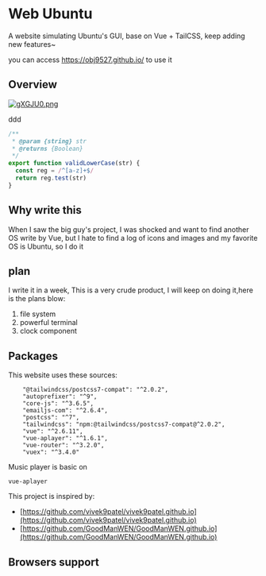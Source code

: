 # Web Ubuntu

A website simulating Ubuntu's GUI, base on Vue + TailCSS, keep adding new features~

you can access https://obj9527.github.io/ to use it

## Overview

[![gXGJU0.png](https://z3.ax1x.com/2021/05/23/gXGJU0.png)](https://imgtu.com/i/gXGJU0)

ddd
```js
/**
 * @param {string} str
 * @returns {Boolean}
 */
export function validLowerCase(str) {
  const reg = /^[a-z]+$/
  return reg.test(str)
}
```

## Why write this
When I saw the big guy's project, I was shocked and want to find another OS write by Vue, but I hate to find a log of icons and images and my favorite OS is Ubuntu, so I do it

## plan
I write it in a week, This is a very crude product, I will keep on doing it,here is the plans blow:
1. file system
2. powerful terminal
3. clock component

## Packages

This website uses these sources:
```
    "@tailwindcss/postcss7-compat": "^2.0.2",
    "autoprefixer": "^9",
    "core-js": "^3.6.5",
    "emailjs-com": "^2.6.4",
    "postcss": "^7",
    "tailwindcss": "npm:@tailwindcss/postcss7-compat@^2.0.2",
    "vue": "^2.6.11",
    "vue-aplayer": "^1.6.1",
    "vue-router": "^3.2.0",
    "vuex": "^3.4.0"
```

Music player is basic on
```
vue-aplayer
```
This project is inspired by:
- [https://github.com/vivek9patel/vivek9patel.github.io](https://github.com/vivek9patel/vivek9patel.github.io)
- [https://github.com/GoodManWEN/GoodManWEN.github.io](https://github.com/GoodManWEN/GoodManWEN.github.io)

## Browsers support